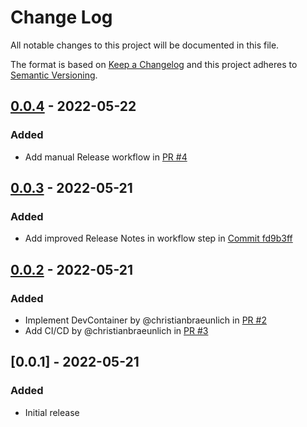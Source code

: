 # Change Log

All notable changes to this project will be documented in this file.

The format is based on [Keep a Changelog](http://keepachangelog.com/) and this project adheres to [Semantic Versioning](http://semver.org/).

## [0.0.4] - 2022-05-22

### Added

- Add manual Release workflow in [PR #4](https://github.com/christianbraeunlich/chewbacca/pull/4)

## [0.0.3] - 2022-05-21

### Added

- Add improved Release Notes in workflow step in [Commit fd9b3ff](https://github.com/christianbraeunlich/chewbacca/commit/fd9b3ff9ebb8cf846f092a46244ec4b51191e853)

## [0.0.2] - 2022-05-21

### Added

- Implement DevContainer by @christianbraeunlich in [PR #2](https://github.com/christianbraeunlich/chewbacca/pull/2)
- Add CI/CD by @christianbraeunlich in [PR #3](https://github.com/christianbraeunlich/chewbacca/pull/3)

## [0.0.1] - 2022-05-21

### Added

- Initial release

[0.0.4]: https://github.com/christianbraeunlich/chewbacca/compare/v0.0.3...v0.0.4
[0.0.3]: https://github.com/christianbraeunlich/chewbacca/compare/v0.0.2...v0.0.3
[0.0.2]: https://github.com/christianbraeunlich/chewbacca/compare/v0.0.1...v0.0.2